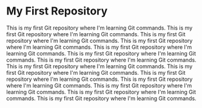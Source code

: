 # My First Repository
This is my first Git repository where I'm learning Git commands.
This is my first Git repository where I'm learning Git commands.
This is my first Git repository where I'm learning Git commands.
This is my first Git repository where I'm learning Git commands.
This is my first Git repository where I'm learning Git commands.
This is my first Git repository where I'm learning Git commands.
This is my first Git repository where I'm learning Git commands.
This is my first Git repository where I'm learning Git commands.
This is my first Git repository where I'm learning Git commands.
This is my first Git repository where I'm learning Git commands.
This is my first Git repository where I'm learning Git commands.
This is my first Git repository where I'm learning Git commands.
This is my first Git repository where I'm learning Git commands.
This is my first Git repository where I'm learning Git commands.

